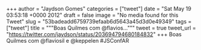 
+++
author = "Jaydson Gomes"
categories = ["tweet"]
date = "Sat May 19 03:53:18 +0000 2012"
draft = false
image = "No media found for this Tweet"
slug = "53badeadd6759739efaab6d5643a45d3d0e49349"
tags = ["tweet"]
title = """Boas Quilmes com @flavios..."""
tweet = true
tweet_url = "https://twitter.com/jaydson/status/203694794680184832"
+++
Boas Quilmes com @flaviosil e @keppelen #JSConfAR
